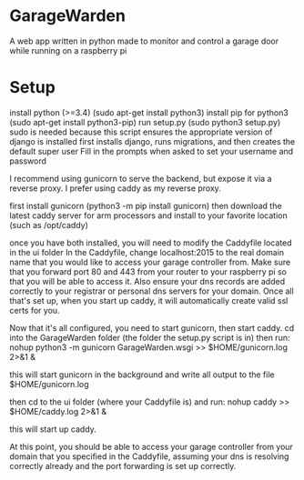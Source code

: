 # GarageWarden
A web app written in python made to monitor and control a garage door while running on a raspberry pi

# Setup
install python (>=3.4) (sudo apt-get install python3)
install pip for python3 (sudo apt-get install python3-pip)
run setup.py (sudo python3 setup.py)
    sudo is needed because this script ensures the appropriate version of django is installed
    first installs django, runs migrations, and then creates the default super user
    Fill in the prompts when asked to set your username and password

I recommend using gunicorn to serve the backend, but expose it via a reverse proxy.
I prefer using caddy as my reverse proxy.

first install gunicorn (python3 -m pip install gunicorn)
then download the latest caddy server for arm processors and install to your favorite location (such as /opt/caddy)

once you have both installed, you will need to modify the Caddyfile located in the ui folder
In the Caddyfile, change localhost:2015 to the real domain name that you would like to access your garage controller from.
Make sure that you forward port 80 and 443 from your router to your raspberry pi so that you will be able to access it.
Also ensure your dns records are added correctly to your registrar or personal dns servers for your domain.
Once all that's set up, when you start up caddy, it will automatically create valid ssl certs for you.

Now that it's all configured, you need to start gunicorn, then start caddy.
cd into the GarageWarden folder (the folder the setup.py script is in)
then run:
    nohup python3 -m gunicorn GarageWarden.wsgi >> $HOME/gunicorn.log 2>&1 &

this will start gunicorn in the background and write all output to the file $HOME/gunicorn.log

then cd to the ui folder (where your Caddyfile is)
and run:
    nohup caddy >> $HOME/caddy.log 2>&1 &

this will start up caddy.

At this point, you should be able to access your garage controller from your domain that you specified in the Caddyfile,
assuming your dns is resolving correctly already and the port forwarding is set up correctly.